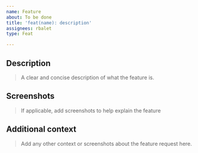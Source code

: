 ```yaml
---
name: Feature
about: To be done
title: 'feat(name): description'
assignees: rbalet
type: Feat

---
```


## Description
> A clear and concise description of what the feature is.

## Screenshots
> If applicable, add screenshots to help explain the feature

## Additional context
> Add any other context or screenshots about the feature request here.
